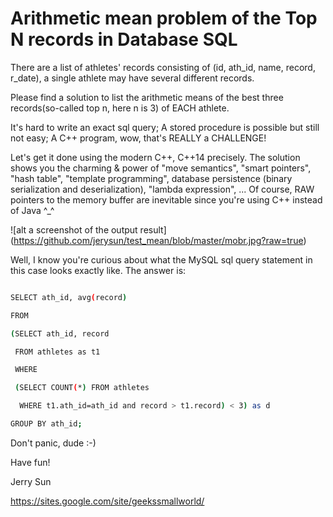 # Arithmetic mean problem of the Top N records in Database SQL

There are a list of athletes' records consisting of (id, ath_id, name,
record, r_date), a single athlete may have several different records.

Please find a solution to list the arithmetic means of the best
three records(so-called top n, here n is 3) of EACH athlete.

It's hard to write an exact sql query; A stored procedure is possible but
still not easy; A C++ program, wow, that's REALLY a CHALLENGE!

Let's get it done using the modern C++, C++14 precisely. The solution shows
you the charming & power of "move semantics", "smart pointers", "hash table", 
"template programming", database persistence (binary serialization and 
deserialization), "lambda expression", ... Of course, RAW pointers to the 
memory buffer are inevitable since you're using C++ instead of Java ^_^

![alt a screenshot of the output result]
(https://github.com/jerysun/test_mean/blob/master/mobr.jpg?raw=true)

Well, I know you're curious about what the MySQL sql query statement in this
case looks exactly like. The answer is:

```bash

SELECT ath_id, avg(record)

FROM 

(SELECT ath_id, record

 FROM athletes as t1

 WHERE 

 (SELECT COUNT(*) FROM athletes

  WHERE t1.ath_id=ath_id and record > t1.record) < 3) as d

GROUP BY ath_id;

```


Don't panic, dude :-)

Have fun!

Jerry Sun

https://sites.google.com/site/geekssmallworld/
